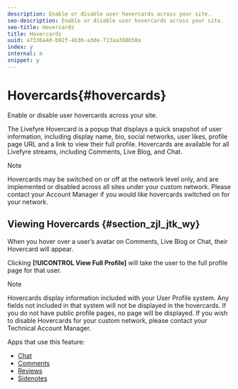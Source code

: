 ```yaml
---
description: Enable or disable user hovercards across your site.
seo-description: Enable or disable user hovercards across your site.
seo-title: Hovercards
title: Hovercards
uuid: a7336a4d-b92f-4b3b-a3de-713aa388b58a
index: y
internal: n
snippet: y
---
```


# Hovercards{#hovercards}

Enable or disable user hovercards across your site.

The Livefyre Hovercard is a popup that displays a quick snapshot of user information, including display name, bio, social networks, user likes, profile page URL and a link to view their full profile. Hovercards are available for all Livefyre streams, including Comments, Live Blog, and Chat.

>[!NOTE]
>
>Hovercards may be switched on or off at the network level only, and are implemented or disabled across all sites under your custom network. Please contact your Account Manager if you would like hovercards switched on for your network.

## Viewing Hovercards {#section_zjl_jtk_wy}

When you hover over a user’s avatar on Comments, Live Blog or Chat, their Hovercard will appear.

Clicking **[!UICONTROL View Full Profile]** will take the user to the full profile page for that user.

>[!NOTE]
>
>Hovercards display information included with your User Profile system. Any fields not included in that system will not be displayed in the hovercards. If you do not have public profile pages, no page will be displayed. If you wish to disable Hovercards for your custom network, please contact your Technical Account Manager.



Apps that use this feature:

* [Chat](../../c-about-apps/c-chat-app/c-chat-app.md#c_chat_app)
* [Comments](/help/using/c-about-apps/c-comments/c-comments.md)
* [Reviews](../../c-about-apps/c-reviews-app/c-reviews-app.md#c_reviews_app)
* [Sidenotes](../../c-about-apps/c-sidenotes-app/c-sidenotes-app.md#c_sidenotes_app)


